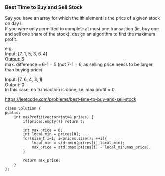 ### Best Time to Buy and Sell Stock

Say you have an array for which the ith element is the price of a given stock on day i.  
If you were only permitted to complete at most one transaction \(ie, buy one and sell one share of the stock\), design an algorithm to find the maximum profit.

e.g.  
Input: \[7, 1, 5, 3, 6, 4\]  
Output: 5  
max. difference = 6-1 = 5 \(not 7-1 = 6, as selling price needs to be larger than buying price\)

Input: \[7, 6, 4, 3, 1\]  
Output: 0  
In this case, no transaction is done, i.e. max profit = 0.

https://leetcode.com/problems/best-time-to-buy-and-sell-stock

```
class Solution {
public:
    int maxProfit(vector<int>& prices) {
        if(prices.empty()) return 0;

        int max_price = 0;
        int local_min = prices[0];
        for(size_t i=1; i<prices.size(); ++i){
            local_min = std::min(prices[i],local_min);
            max_price = std::max(prices[i] - local_min,max_price); 
        }

        return max_price;
    }
};
```



